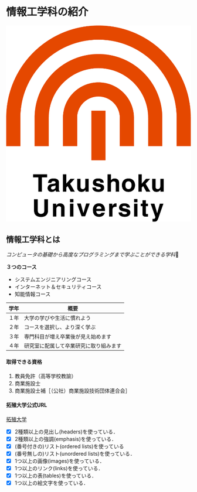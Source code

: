 # 情報工学科の紹介
<!-- Markdown記法を使って学科の紹介ページを作る -->

[![logo](logo.png)](https://www.takushoku-u.ac.jp/)

## 情報工学科とは
*コンピュータの基礎から高度なプログラミングまで学ぶことができる学科*:metal:

**３つのコース**
* システムエンジニアリングコース
* インターネット＆セキュリティコース
* 知能情報コース

学年|概要
-|-
１年|大学の学びや生活に慣れよう
２年|コースを選択し、より深く学ぶ
３年|専門科目が増え卒業後が見え始めます
４年|研究室に配属して卒業研究に取り組みます

#### 取得できる資格
1. 教員免許（高等学校教諭）
2. 商業施設士
3. 商業施設士補［（公社）商業施設技術団体連合会］

#### 拓殖大学公式URL
[拓殖大学](https://www.takushoku-u.ac.jp/)

<!-- この部分より上に記述を追加して下のチェックボックスで確認する -->
- [x] 2種類以上の見出し(headers)を使っている．
- [x] 2種類以上の強調(emphasis)を使っている．
- [x] (番号付きの)リスト(ordered lists)を使っている
- [x] (番号無しの)リスト(unordered lists)を使っている．
- [x] 1つ以上の画像(images)を使っている．
- [x] 1つ以上のリンク(links)を使っている．
- [x] 1つ以上の表(tables)を使っている．
- [x] 1つ以上の絵文字を使っている．
